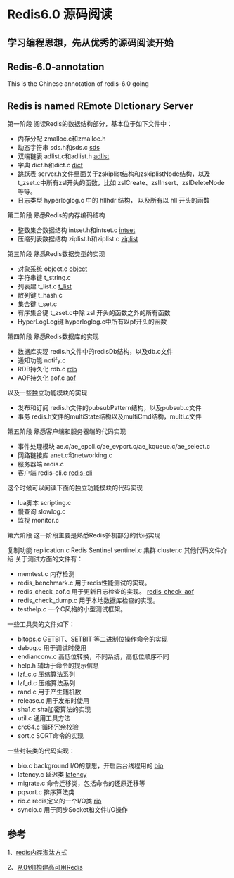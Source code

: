 # Redis6.0 源码阅读
## 学习编程思想，先从优秀的源码阅读开始
## Redis-6.0-annotation
This is the Chinese annotation of redis-6.0
going

## Redis is named REmote DIctionary Server

第一阶段
阅读Redis的数据结构部分，基本位于如下文件中： 
+ 内存分配 zmalloc.c和zmalloc.h 
+ 动态字符串 sds.h和sds.c [sds](./src/sds.md)
+ 双端链表 adlist.c和adlist.h [adlist](./src/adlist.md)
+ 字典 dict.h和dict.c [dict](./src/dict.md)
+ 跳跃表 server.h文件里面关于zskiplist结构和zskiplistNode结构，以及t_zset.c中所有zsl开头的函数，比如 zslCreate、zslInsert、zslDeleteNode等等。 
+ 日志类型 hyperloglog.c 中的 hllhdr 结构， 以及所有以 hll 开头的函数

第二阶段
熟悉Redis的内存编码结构 
+ 整数集合数据结构 intset.h和intset.c [intset](./src/inset.md)
+ 压缩列表数据结构 ziplist.h和ziplist.c [ziplist](./src/ziplist.md)

第三阶段
熟悉Redis数据类型的实现 
+ 对象系统 object.c [object](./src/object.md)
+ 字符串键 t_string.c 
+ 列表建 t_list.c [t_list](./src/t_list.md)
+ 散列键 t_hash.c 
+ 集合键 t_set.c 
+ 有序集合键 t_zset.c中除 zsl 开头的函数之外的所有函数 
+ HyperLogLog键 hyperloglog.c中所有以pf开头的函数

第四阶段
熟悉Redis数据库的实现 
+ 数据库实现 redis.h文件中的redisDb结构，以及db.c文件 
+ 通知功能 notify.c 
+ RDB持久化 rdb.c [rdb](./src/rdb.md)
+ AOF持久化 aof.c [aof](./src/aof.md)

以及一些独立功能模块的实现 
+ 发布和订阅 redis.h文件的pubsubPattern结构，以及pubsub.c文件 
+ 事务 redis.h文件的multiState结构以及multiCmd结构，multi.c文件

第五阶段
熟悉客户端和服务器端的代码实现 
+ 事件处理模块 ae.c/ae_epoll.c/ae_evport.c/ae_kqueue.c/ae_select.c 
+ 网路链接库 anet.c和networking.c 
+ 服务器端 redis.c 
+ 客户端 redis-cli.c [redis-cli](./src/redis-cli.md)

这个时候可以阅读下面的独立功能模块的代码实现 
+ lua脚本 scripting.c 
+ 慢查询 slowlog.c 
+ 监视 monitor.c

第六阶段
这一阶段主要是熟悉Redis多机部分的代码实现

复制功能 replication.c
Redis Sentinel sentinel.c
集群 cluster.c
其他代码文件介绍
关于测试方面的文件有： 
+ memtest.c 内存检测 
+ redis_benchmark.c 用于redis性能测试的实现。 
+ redis_check_aof.c 用于更新日志检查的实现。 [redis_check_aof](./src/redis-check-aof.md)
+ redis_check_dump.c 用于本地数据库检查的实现。 
+ testhelp.c 一个C风格的小型测试框架。

一些工具类的文件如下： 
+ bitops.c GETBIT、SETBIT 等二进制位操作命令的实现 
+ debug.c 用于调试时使用 
+ endianconv.c 高低位转换，不同系统，高低位顺序不同 
+ help.h 辅助于命令的提示信息 
+ lzf_c.c 压缩算法系列 
+ lzf_d.c 压缩算法系列 
+ rand.c 用于产生随机数 
+ release.c 用于发布时使用 
+ sha1.c sha加密算法的实现 
+ util.c 通用工具方法 
+ crc64.c 循环冗余校验 
+ sort.c SORT命令的实现

一些封装类的代码实现： 
+ bio.c background I/O的意思，开启后台线程用的 [bio](./src/bio.md)
+ latency.c 延迟类 [latency](./src/latency.md)
+ migrate.c 命令迁移类，包括命令的还原迁移等 
+ pqsort.c 排序算法类 
+ rio.c redis定义的一个I/O类 [rio](./src/rio.md)
+ syncio.c 用于同步Socket和文件I/O操作 


## 参考
1、[redis内存淘汰方式](http://oldblog.antirez.com/post/redis-as-LRU-cache.html)

2、[从0到1构建高可用Redis](https://zhaoxiaobin.net/Redis/%E5%A6%82%E4%BD%95%E4%BB%8E0%E5%88%B01%E6%9E%84%E5%BB%BA%E4%B8%80%E4%B8%AA%E7%A8%B3%E5%AE%9A%E3%80%81%E9%AB%98%E6%80%A7%E8%83%BD%E7%9A%84Redis%E9%9B%86%E7%BE%A4%EF%BC%9F%EF%BC%88%E8%BD%AC%E8%BD%BD%EF%BC%89/)
    
    
    
        

